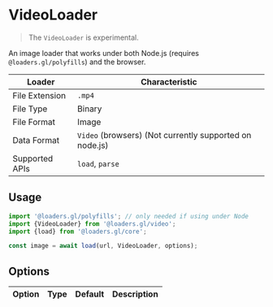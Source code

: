 # VideoLoader

> The `VideoLoader` is experimental.

An image loader that works under both Node.js (requires `@loaders.gl/polyfills`) and the browser.

| Loader         | Characteristic                                          |
| -------------- | ------------------------------------------------------- |
| File Extension | `.mp4`                                                  |
| File Type      | Binary                                                  |
| File Format    | Image                                                   |
| Data Format    | `Video` (browsers) (Not currently supported on node.js) |
| Supported APIs | `load`, `parse`                                         |

## Usage

```js
import '@loaders.gl/polyfills'; // only needed if using under Node
import {VideoLoader} from '@loaders.gl/video';
import {load} from '@loaders.gl/core';

const image = await load(url, VideoLoader, options);
```

## Options

| Option | Type | Default | Description |
| ------ | ---- | ------- | ----------- |

